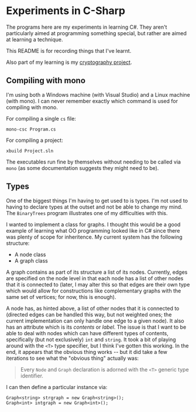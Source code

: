 # Experiments in C-Sharp

The programs here are my experiments in learning C#.  They aren't
particularly aimed at programming something special, but rather are
aimed at learning a technique.

This README is for recording things that I've learnt.

Also part of my learning is my [cryptography project](https://github.com/loopspace/CSharp-Cryptography).

## Compiling with mono

I'm using both a Windows machine (with Visual Studio) and a Linux
machine (with mono).  I can never remember exactly which command is
used for compiling with mono.

For compiling a single `cs` file:

~~~
mono-csc Program.cs
~~~

For compiling a project:

~~~
xbuild Project.sln
~~~

The executables run fine by themselves without needing to be called
via `mono` (as some documentation suggests they might need to be).

## Types

One of the biggest things I'm having to get used to is types.  I'm not
used to having to declare types at the outset and not be able to
change my mind.  The `BinaryTrees` program illustrates one of my
difficulties with this.

I wanted to implement a class for graphs.  I thought this would be a
good example of learning what OO programming looked like in C# since
there was plenty of scope for inheritence.  My current system has the
following structure:

* A node class
* A graph class

A graph contains as part of its structure a list of its nodes.
Currently, edges are specified on the node level in that each node has
a list of other nodes that it is connected to (later, I may alter this
so that edges are their own type which would allow for constructions
like complementary graphs with the same set of vertices; for now, this
is enough).

A node has, as hinted above, a list of other nodes that it is
connected to (directed edges can be handled this way, but not weighted
ones; the current implementation can only handle one edge to a given
node).  It also has an attribute which is its *contents* or *label*.
The issue is that I want to be able to deal with nodes which can have
different types of contents, specifically (but not exclusively) `int`
and `string`.  It took a bit of playing around with the `<T>` type
specifier, but I think I've gotten this working.  In the end, it
appears that the obvious thing works -- but it did take a few
iterations to see what the "obvious thing" actually was:

> Every `Node` and `Graph` declaration is adorned with the `<T>` generic
type identifier.

I can then define a particular instance via:

~~~
Graph<string> strgraph = new Graph<string>();
Graph<int> intgraph = new Graph<int>();
~~~

